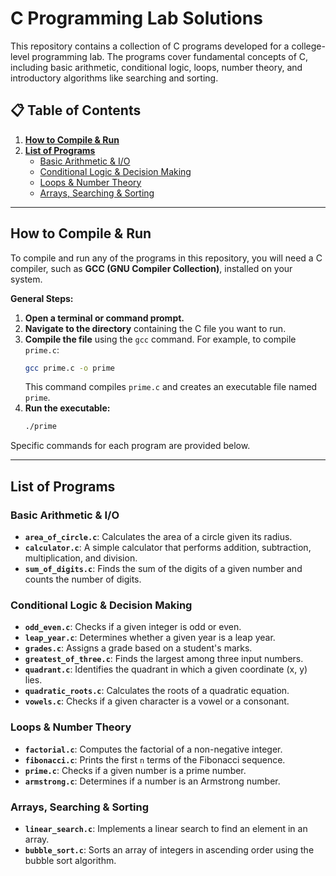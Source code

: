 # C Programming Lab Solutions

This repository contains a collection of C programs developed for a college-level programming lab. The programs cover fundamental concepts of C, including basic arithmetic, conditional logic, loops, number theory, and introductory algorithms like searching and sorting.

## 📋 Table of Contents

1.  [**How to Compile & Run**](#how-to-compile--run)
2.  [**List of Programs**](#list-of-programs)
    * [Basic Arithmetic & I/O](#basic-arithmetic--io)
    * [Conditional Logic & Decision Making](#conditional-logic--decision-making)
    * [Loops & Number Theory](#loops--number-theory)
    * [Arrays, Searching & Sorting](#arrays-searching--sorting)

---

## How to Compile & Run

To compile and run any of the programs in this repository, you will need a C compiler, such as **GCC (GNU Compiler Collection)**, installed on your system.

**General Steps:**

1.  **Open a terminal or command prompt.**
2.  **Navigate to the directory** containing the C file you want to run.
3.  **Compile the file** using the `gcc` command. For example, to compile `prime.c`:
    ```bash
    gcc prime.c -o prime
    ```
    This command compiles `prime.c` and creates an executable file named `prime`.
4.  **Run the executable:**
    ```bash
    ./prime
    ```
Specific commands for each program are provided below.

---

## List of Programs

### Basic Arithmetic & I/O

* **`area_of_circle.c`**: Calculates the area of a circle given its radius.
* **`calculator.c`**: A simple calculator that performs addition, subtraction, multiplication, and division.
* **`sum_of_digits.c`**: Finds the sum of the digits of a given number and counts the number of digits.

### Conditional Logic & Decision Making

* **`odd_even.c`**: Checks if a given integer is odd or even.
* **`leap_year.c`**: Determines whether a given year is a leap year.
* **`grades.c`**: Assigns a grade based on a student's marks.
* **`greatest_of_three.c`**: Finds the largest among three input numbers.
* **`quadrant.c`**: Identifies the quadrant in which a given coordinate (x, y) lies.
* **`quadratic_roots.c`**: Calculates the roots of a quadratic equation.
* **`vowels.c`**: Checks if a given character is a vowel or a consonant.

### Loops & Number Theory

* **`factorial.c`**: Computes the factorial of a non-negative integer.
* **`fibonacci.c`**: Prints the first `n` terms of the Fibonacci sequence.
* **`prime.c`**: Checks if a given number is a prime number.
* **`armstrong.c`**: Determines if a number is an Armstrong number.

### Arrays, Searching & Sorting

* **`linear_search.c`**: Implements a linear search to find an element in an array.
* **`bubble_sort.c`**: Sorts an array of integers in ascending order using the bubble sort algorithm.

